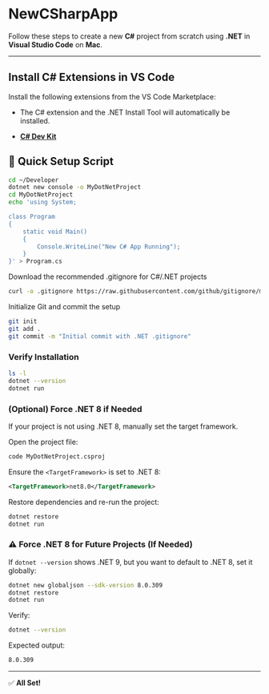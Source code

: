 # NewCSharpApp

Follow these steps to create a new **C#** project from scratch using **.NET** in **Visual Studio Code** on **Mac**.

---

## Install C# Extensions in VS Code

Install the following extensions from the VS Code Marketplace:
- The C# extension and the .NET Install Tool will automatically be installed.

- **[C# Dev Kit](https://marketplace.visualstudio.com/items?itemName=ms-dotnettools.csdevkit)**

## 🚀 Quick Setup Script
```bash
cd ~/Developer
dotnet new console -o MyDotNetProject
cd MyDotNetProject
echo 'using System;

class Program
{
    static void Main()
    {
        Console.WriteLine("New C# App Running");
    }
}' > Program.cs
```

Download the recommended .gitignore for C#/.NET projects
```bash
curl -o .gitignore https://raw.githubusercontent.com/github/gitignore/main/VisualStudio.gitignore
```

Initialize Git and commit the setup
```bash
git init
git add .
git commit -m "Initial commit with .NET .gitignore"
```

### Verify Installation

```bash
ls -l
dotnet --version
dotnet run
```

### (Optional) Force .NET 8 if Needed

If your project is not using .NET 8, manually set the target framework.

Open the project file:

```bash
code MyDotNetProject.csproj
```

Ensure the `<TargetFramework>` is set to .NET 8:

```xml
<TargetFramework>net8.0</TargetFramework>
```

Restore dependencies and re-run the project:

```bash
dotnet restore
dotnet run
```

### ⚠️ Force .NET 8 for Future Projects (If Needed)

If `dotnet --version` shows .NET 9, but you want to default to .NET 8, set it globally:

```bash
dotnet new globaljson --sdk-version 8.0.309
dotnet restore
dotnet run
```

Verify:

```bash
dotnet --version
```

Expected output:

```bash
8.0.309
```

---

✅ **All Set!**

